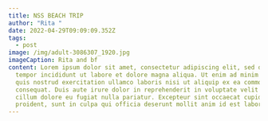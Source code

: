 ```yaml
---
title: NSS BEACH TRIP
author: "Rita "
date: 2022-04-29T09:09:09.352Z
tags:
  - post
image: /img/adult-3086307_1920.jpg
imageCaption: Rita and bf
content: Lorem ipsum dolor sit amet, consectetur adipiscing elit, sed do eiusmod
  tempor incididunt ut labore et dolore magna aliqua. Ut enim ad minim veniam,
  quis nostrud exercitation ullamco laboris nisi ut aliquip ex ea commodo
  consequat. Duis aute irure dolor in reprehenderit in voluptate velit esse
  cillum dolore eu fugiat nulla pariatur. Excepteur sint occaecat cupidatat non
  proident, sunt in culpa qui officia deserunt mollit anim id est laborum.
---
```

